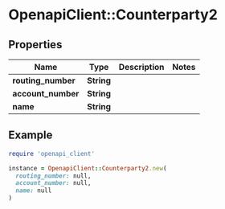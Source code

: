 # OpenapiClient::Counterparty2

## Properties

| Name | Type | Description | Notes |
| ---- | ---- | ----------- | ----- |
| **routing_number** | **String** |  |  |
| **account_number** | **String** |  |  |
| **name** | **String** |  |  |

## Example

```ruby
require 'openapi_client'

instance = OpenapiClient::Counterparty2.new(
  routing_number: null,
  account_number: null,
  name: null
)
```

